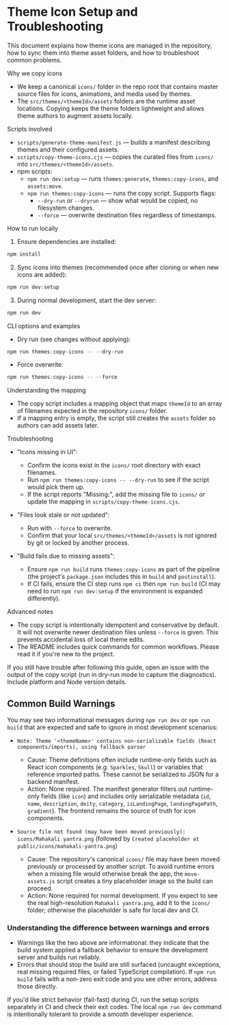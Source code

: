 # Theme Icon Setup and Troubleshooting

This document explains how theme icons are managed in the repository, how to sync them into theme asset folders, and how to troubleshoot common problems.

Why we copy icons
- We keep a canonical `icons/` folder in the repo root that contains master source files for icons, animations, and media used by themes.
- The `src/themes/<themeId>/assets` folders are the runtime asset locations. Copying keeps the theme folders lightweight and allows theme authors to augment assets locally.

Scripts involved
- `scripts/generate-theme-manifest.js` — builds a manifest describing themes and their configured assets.
- `scripts/copy-theme-icons.cjs` — copies the curated files from `icons/` into `src/themes/<themeId>/assets`.
- npm scripts:
  - `npm run dev:setup` — runs `themes:generate`, `themes:copy-icons`, and `assets:move`.
  - `npm run themes:copy-icons` — runs the copy script. Supports flags:
    - `--dry-run` or `--dryrun` — show what would be copied, no filesystem changes.
    - `--force` — overwrite destination files regardless of timestamps.

How to run locally
1. Ensure dependencies are installed:

```powershell
npm install
```

2. Sync icons into themes (recommended once after cloning or when new icons are added):

```powershell
npm run dev:setup
```

3. During normal development, start the dev server:

```powershell
npm run dev
```

CLI options and examples
- Dry run (see changes without applying):

```powershell
npm run themes:copy-icons -- --dry-run
```

- Force overwrite:

```powershell
npm run themes:copy-icons -- --force
```

Understanding the mapping
- The copy script includes a mapping object that maps `themeId` to an array of filenames expected in the repository `icons/` folder.
- If a mapping entry is empty, the script still creates the `assets` folder so authors can add assets later.

Troubleshooting
- "Icons missing in UI":
  - Confirm the icons exist in the `icons/` root directory with exact filenames.
  - Run `npm run themes:copy-icons -- --dry-run` to see if the script would pick them up.
  - If the script reports "Missing:", add the missing file to `icons/` or update the mapping in `scripts/copy-theme-icons.cjs`.

- "Files look stale or not updated":
  - Run with `--force` to overwrite.
  - Confirm that your local `src/themes/<themeId>/assets` is not ignored by git or locked by another process.

- "Build fails due to missing assets":
  - Ensure `npm run build` runs `themes:copy-icons` as part of the pipeline (the project's `package.json` includes this in `build` and `postinstall`).
  - If CI fails, ensure the CI step runs `npm ci` then `npm run build` (CI may need to run `npm run dev:setup` if the environment is expanded differently).

Advanced notes
- The copy script is intentionally idempotent and conservative by default. It will not overwrite newer destination files unless `--force` is given. This prevents accidental loss of local theme edits.
- The README includes quick commands for common workflows. Please read it if you're new to the project.

If you still have trouble after following this guide, open an issue with the output of the copy script (run in dry-run mode to capture the diagnostics). Include platform and Node version details.

## Common Build Warnings

You may see two informational messages during `npm run dev` or `npm run build` that are expected and safe to ignore in most development scenarios:

- `Note: Theme '<themeName>' contains non-serializable fields (React components/imports), using fallback parser`
  - Cause: Theme definitions often include runtime-only fields such as React icon components (e.g. `Sparkles`, `Skull`) or variables that reference imported paths. These cannot be serialized to JSON for a backend manifest.
  - Action: None required. The manifest generator filters out runtime-only fields (like `icon`) and includes only serializable metadata (`id`, `name`, `description`, `deity`, `category`, `isLandingPage`, `landingPagePath`, `gradient`). The frontend remains the source of truth for icon components.

- `Source file not found (may have been moved previously): icons/Mahakali yantra.png` (followed by `Created placeholder at public/icons/mahakali-yantra.png`)
  - Cause: The repository's canonical `icons/` file may have been moved previously or processed by another script. To avoid runtime errors when a missing file would otherwise break the app, the `move-assets.js` script creates a tiny placeholder image so the build can proceed.
  - Action: None required for normal development. If you expect to see the real high-resolution `Mahakali yantra.png`, add it to the `icons/` folder; otherwise the placeholder is safe for local dev and CI.

### Understanding the difference between warnings and errors

- Warnings like the two above are informational: they indicate that the build system applied a fallback behavior to ensure the development server and builds run reliably.
- Errors that should stop the build are still surfaced (uncaught exceptions, real missing required files, or failed TypeScript compilation). If `npm run build` fails with a non-zero exit code and you see other errors, address those directly.

If you'd like strict behavior (fail-fast) during CI, run the setup scripts separately in CI and check their exit codes. The local `npm run dev` command is intentionally tolerant to provide a smooth developer experience.